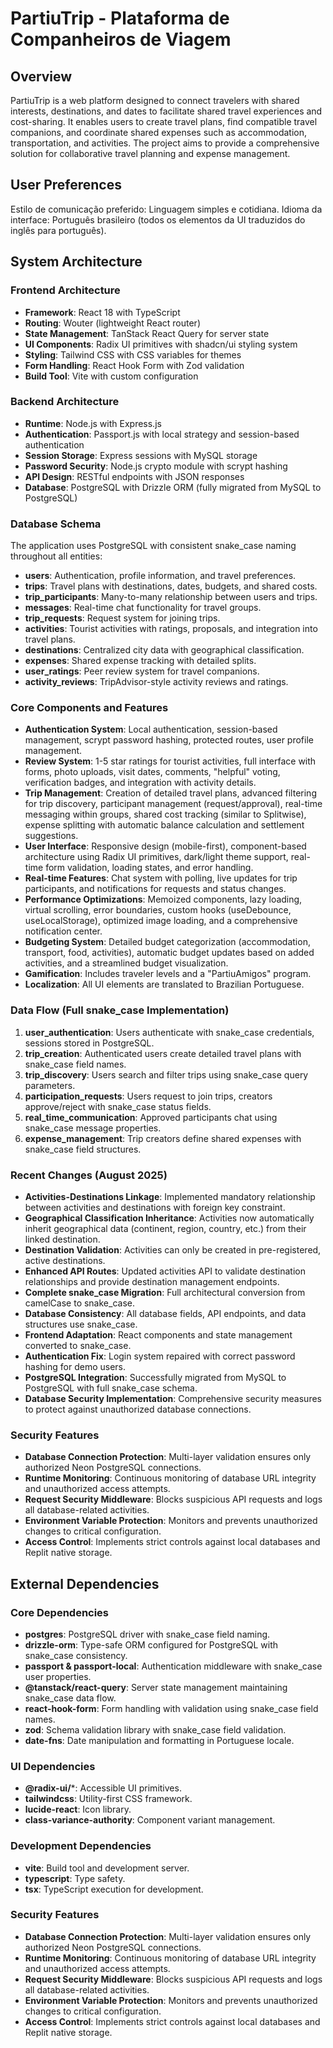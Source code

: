 # PartiuTrip - Plataforma de Companheiros de Viagem

## Overview

PartiuTrip is a web platform designed to connect travelers with shared interests, destinations, and dates to facilitate shared travel experiences and cost-sharing. It enables users to create travel plans, find compatible travel companions, and coordinate shared expenses such as accommodation, transportation, and activities. The project aims to provide a comprehensive solution for collaborative travel planning and expense management.

## User Preferences

Estilo de comunicação preferido: Linguagem simples e cotidiana.
Idioma da interface: Português brasileiro (todos os elementos da UI traduzidos do inglês para português).

## System Architecture

### Frontend Architecture
- **Framework**: React 18 with TypeScript
- **Routing**: Wouter (lightweight React router)
- **State Management**: TanStack React Query for server state
- **UI Components**: Radix UI primitives with shadcn/ui styling system
- **Styling**: Tailwind CSS with CSS variables for themes
- **Form Handling**: React Hook Form with Zod validation
- **Build Tool**: Vite with custom configuration

### Backend Architecture
- **Runtime**: Node.js with Express.js
- **Authentication**: Passport.js with local strategy and session-based authentication
- **Session Storage**: Express sessions with MySQL storage
- **Password Security**: Node.js crypto module with scrypt hashing
- **API Design**: RESTful endpoints with JSON responses
- **Database**: PostgreSQL with Drizzle ORM (fully migrated from MySQL to PostgreSQL)

### Database Schema
The application uses PostgreSQL with consistent snake_case naming throughout all entities:
- **users**: Authentication, profile information, and travel preferences.
- **trips**: Travel plans with destinations, dates, budgets, and shared costs.
- **trip_participants**: Many-to-many relationship between users and trips.
- **messages**: Real-time chat functionality for travel groups.
- **trip_requests**: Request system for joining trips.
- **activities**: Tourist activities with ratings, proposals, and integration into travel plans.
- **destinations**: Centralized city data with geographical classification.
- **expenses**: Shared expense tracking with detailed splits.
- **user_ratings**: Peer review system for travel companions.
- **activity_reviews**: TripAdvisor-style activity reviews and ratings.

### Core Components and Features
- **Authentication System**: Local authentication, session-based management, scrypt password hashing, protected routes, user profile management.
- **Review System**: 1-5 star ratings for tourist activities, full interface with forms, photo uploads, visit dates, comments, "helpful" voting, verification badges, and integration with activity details.
- **Trip Management**: Creation of detailed travel plans, advanced filtering for trip discovery, participant management (request/approval), real-time messaging within groups, shared cost tracking (similar to Splitwise), expense splitting with automatic balance calculation and settlement suggestions.
- **User Interface**: Responsive design (mobile-first), component-based architecture using Radix UI primitives, dark/light theme support, real-time form validation, loading states, and error handling.
- **Real-time Features**: Chat system with polling, live updates for trip participants, and notifications for requests and status changes.
- **Performance Optimizations**: Memoized components, lazy loading, virtual scrolling, error boundaries, custom hooks (useDebounce, useLocalStorage), optimized image loading, and a comprehensive notification center.
- **Budgeting System**: Detailed budget categorization (accommodation, transport, food, activities), automatic budget updates based on added activities, and a streamlined budget visualization.
- **Gamification**: Includes traveler levels and a "PartiuAmigos" program.
- **Localization**: All UI elements are translated to Brazilian Portuguese.

### Data Flow (Full snake_case Implementation)
1. **user_authentication**: Users authenticate with snake_case credentials, sessions stored in PostgreSQL.
2. **trip_creation**: Authenticated users create detailed travel plans with snake_case field names.
3. **trip_discovery**: Users search and filter trips using snake_case query parameters.
4. **participation_requests**: Users request to join trips, creators approve/reject with snake_case status fields.
5. **real_time_communication**: Approved participants chat using snake_case message properties.
6. **expense_management**: Trip creators define shared expenses with snake_case field structures.

### Recent Changes (August 2025)
- **Activities-Destinations Linkage**: Implemented mandatory relationship between activities and destinations with foreign key constraint.
- **Geographical Classification Inheritance**: Activities now automatically inherit geographical data (continent, region, country, etc.) from their linked destination.
- **Destination Validation**: Activities can only be created in pre-registered, active destinations.
- **Enhanced API Routes**: Updated activities API to validate destination relationships and provide destination management endpoints.
- **Complete snake_case Migration**: Full architectural conversion from camelCase to snake_case.
- **Database Consistency**: All database fields, API endpoints, and data structures use snake_case.
- **Frontend Adaptation**: React components and state management converted to snake_case.
- **Authentication Fix**: Login system repaired with correct password hashing for demo users.
- **PostgreSQL Integration**: Successfully migrated from MySQL to PostgreSQL with full snake_case schema.
- **Database Security Implementation**: Comprehensive security measures to protect against unauthorized database connections.

### Security Features
- **Database Connection Protection**: Multi-layer validation ensures only authorized Neon PostgreSQL connections.
- **Runtime Monitoring**: Continuous monitoring of database URL integrity and unauthorized access attempts.
- **Request Security Middleware**: Blocks suspicious API requests and logs all database-related activities.
- **Environment Variable Protection**: Monitors and prevents unauthorized changes to critical configuration.
- **Access Control**: Implements strict controls against local databases and Replit native storage.

## External Dependencies

### Core Dependencies
- **postgres**: PostgreSQL driver with snake_case field naming.
- **drizzle-orm**: Type-safe ORM configured for PostgreSQL with snake_case consistency.
- **passport & passport-local**: Authentication middleware with snake_case user properties.
- **@tanstack/react-query**: Server state management maintaining snake_case data flow.
- **react-hook-form**: Form handling with validation using snake_case field names.
- **zod**: Schema validation library with snake_case field validation.
- **date-fns**: Date manipulation and formatting in Portuguese locale.

### UI Dependencies
- **@radix-ui/***: Accessible UI primitives.
- **tailwindcss**: Utility-first CSS framework.
- **lucide-react**: Icon library.
- **class-variance-authority**: Component variant management.

### Development Dependencies
- **vite**: Build tool and development server.
- **typescript**: Type safety.
- **tsx**: TypeScript execution for development.

### Security Features
- **Database Connection Protection**: Multi-layer validation ensures only authorized Neon PostgreSQL connections.
- **Runtime Monitoring**: Continuous monitoring of database URL integrity and unauthorized access attempts.
- **Request Security Middleware**: Blocks suspicious API requests and logs all database-related activities.
- **Environment Variable Protection**: Monitors and prevents unauthorized changes to critical configuration.
- **Access Control**: Implements strict controls against local databases and Replit native storage.